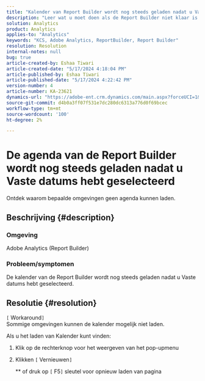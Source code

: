 ```yaml
---
title: "Kalender van Report Builder wordt nog steeds geladen nadat u Vaste datums hebt geselecteerd"
description: "Leer wat u moet doen als de Report Builder niet klaar is met het laden van de kalender."
solution: Analytics
product: Analytics
applies-to: "Analytics"
keywords: "KCS, Adobe Analytics, ReportBuilder, Report Builder"
resolution: Resolution
internal-notes: null
bug: true
article-created-by: Eshaa Tiwari
article-created-date: "5/17/2024 4:18:04 PM"
article-published-by: Eshaa Tiwari
article-published-date: "5/17/2024 4:22:42 PM"
version-number: 4
article-number: KA-23621
dynamics-url: "https://adobe-ent.crm.dynamics.com/main.aspx?forceUCI=1&pagetype=entityrecord&etn=knowledgearticle&id=86bd4205-6914-ef11-9f8a-6045bd02b206"
source-git-commit: d4b0a3ff07f531e7dc280dc6313a776d0f69bcec
workflow-type: tm+mt
source-wordcount: '100'
ht-degree: 2%

---
```


# De agenda van de Report Builder wordt nog steeds geladen nadat u Vaste datums hebt geselecteerd


Ontdek waarom bepaalde omgevingen geen agenda kunnen laden.

## Beschrijving {#description}


### Omgeving

Adobe Analytics (Report Builder)

### Probleem/symptomen

De kalender van de Report Builder wordt nog steeds geladen nadat u Vaste datums hebt geselecteerd.


## Resolutie {#resolution}

`[` Workaround`]` <br>
Sommige omgevingen kunnen de kalender mogelijk niet laden.

Als u het laden van Kalender kunt vinden:

1. Klik op de rechterknop voor het weergeven van het pop-upmenu
2. Klikken `[` Vernieuwen`]`

   \*\* of druk op `[` F5`]`  sleutel voor opnieuw laden van pagina



